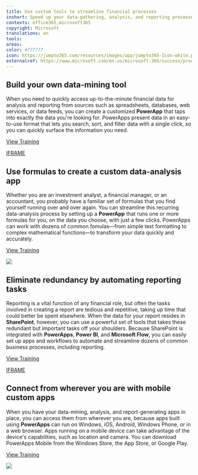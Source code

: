 ```yaml
---
title: Use custom tools to streamline financial processes
inshort: Speed up your data-gathering, analysis, and reporting processes with customized tools you can access from almost any device.
contexts: office365,microsoft365
copyright: Microsoft
translations: en
tools: 
areas: 
color: #777777
icon: https://jumpto365.com/resources/images/app/jumpto365-Icon-white.png
externalref: https://www.microsoft.com/en-us/microsoft-365/success/productivitylibrary/use-custom-tools-to-streamline-financial-processes
---
```


## Build your own data-mining tool

When you need to quickly access up-to-the-minute financial data for analysis and reporting from sources such as spreadsheets, databases, web services, or data feeds, you can create a customized **PowerApp** that taps into exactly the data you're looking for. PowerApps present data in an easy-to-use format that lets you search, sort, and filter data with a single click, so you can quickly surface the information you need.

[View Training](https://powerapps.microsoft.com/tutorials/add-data-connection/)

[IFRAME](https://www.microsoft.com/en-us/videoplayer/embed/RE1UzRw)

## Use formulas to create a custom data-analysis app

Whether you are an investment analyst, a financial manager, or an accountant, you probably have a familiar set of formulas that you find yourself running over and over again. You can streamline this recurring data-analysis process by setting up a **PowerApp** that runs one or more formulas for you, on the data you choose, with just a few clicks. PowerApps can work with dozens of common fomulas—from simple text formatting to complex mathematical functions—to transform your data quickly and accurately.

[View Training](https://powerapps.microsoft.com/tutorials/working-with-formulas/)

![](http://img-prod-cms-rt-microsoft-com.akamaized.net/cms/api/am/imageFileData/RE1MPBk?ver=9bf1)

## Eliminate redundancy by automating reporting tasks

Reporting is a vital function of any financial role, but often the tasks involved in creating a report are tedious and repetitive, taking up time that could better be spent elsewhere. When the data for your report resides in **SharePoint**, however, you can use a powerful set of tools that takes these redundant but important tasks off your shoulders. Because SharePoint is integrated with **PowerApps**, **Power BI**, and **Microsoft Flow**, you can easily set up apps and workflows to automate and streamline dozens of common business processes, including reporting.

[View Training](https://powerapps.microsoft.com/tutorials/sharepoint-scenario-intro/)

[IFRAME](https://www.microsoft.com/en-us/videoplayer/embed/RE1UzSh)

## Connect from wherever you are with mobile custom apps

When you have your data-mining, analysis, and report-generating apps in place, you can access them from wherever you are, because apps built using **PowerApps** can run on Windows, iOS, Android, Windows Phone, or in a web browser. Apps running on a mobile device can take advantage of the device's capabilities, such as location and camera. You can download PowerApps Mobile from the Windows Store, the App Store, or Google Play.

[View Training](https://powerapps.microsoft.com/tutorials/run-app-client/)

![](http://img-prod-cms-rt-microsoft-com.akamaized.net/cms/api/am/imageFileData/RE1MP78?ver=53e8)

